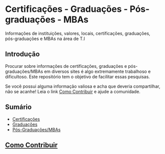# Certificações - Graduações - Pós-graduações - MBAs
Informações de instituições, valores, locais, certificações, graduações, pós-graduações e MBAs na área de T.I

## Introdução

Procurar sobre informações de certificações, graduações e pós-graduações/MBAs em diversos sites é algo extremamente trabalhoso e dificultoso. Este repositório tem o objetivo de facilitar essas pesquisas.

Se você possui alguma informação valiosa e acha que deveria compartilhar, não se acanhe! Leia o link [Como Contribuir](./CONTRIBUTING.md) e ajude a comunidade.

## Sumário

* [Certificações](./certificacoes)
* [Graduações](./graduacoes)
* [Pós-Graduações/MBAs](./pos-graduacoes-mbas)

## [Como Contribuir](./CONTRIBUTING.md)
